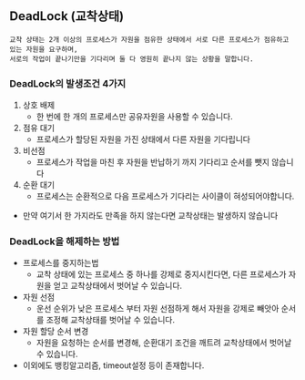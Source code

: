 ## DeadLock (교착상태)
```text
교착 상태는 2개 이상의 프로세스가 자원을 점유한 상태에서 서로 다른 프로세스가 점유하고 있는 자원을 요구하며,
서로의 작업이 끝나기만을 기다리며 둘 다 영원히 끝나지 않는 상황을 말합니다.
```

### DeadLock의 발생조건 4가지 
1. 상호 배제
   - 한 번에 한 개의 프로세스만 공유자원을 사용할 수 있습니다.
2. 점유 대기
   - 프로세스가 할당된 자원을 가진 상태에서 다른 자원을 기다립니다
3. 비선점
   - 프로세스가 작업을 마친 후 자원을 반납하기 까지 기다리고 순서를 뺏지 않습니다
4. 순환 대기
   - 프로세스는 순환적으로 다음 프로세스가 기다리는 사이클이 혀성되어야합니다. 

- 만약 여기서 한 가지라도 만족을 하지 않는다면 교착상태는 발생하지 않습니다

### DeadLock을 해제하는 방법
- 프로세스를 중지하는법
  - 교착 상태에 있는 프로세스 중 하나를 강제로 중지시킨다면, 다른 프로세스가 자원을 얻고 교착상태에서 벗어날 수 있습니다. 
- 자원 선점
  - 운선 순위가 낮은 프로세스 부터 자원 선점하게 해서 자원을 강제로 빼앗아 순서를 조정해 교착상태를 벗어날 수 있습니다.
- 자원 할당 순서 변경 
  - 자원을 요청하는 순서를 변경해, 순환대기 조건을 깨트려 교착상태에서 벗어날 수 있습니다. 
- 이외에도 뱅킹알고리즘, timeout설정 등이 존재합니다.